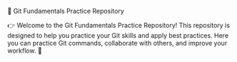 👋 Git Fundamentals Practice Repository

👉 Welcome to the Git Fundamentals Practice Repository! This repository is designed to help you practice your Git skills and apply best practices. Here you can practice Git commands, collaborate with others, and improve your workflow. 🚀
